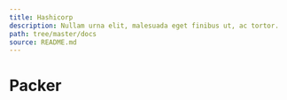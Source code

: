 ```yaml
---
title: Hashicorp
description: Nullam urna elit, malesuada eget finibus ut, ac tortor.
path: tree/master/docs
source: README.md
---
```


# Packer
